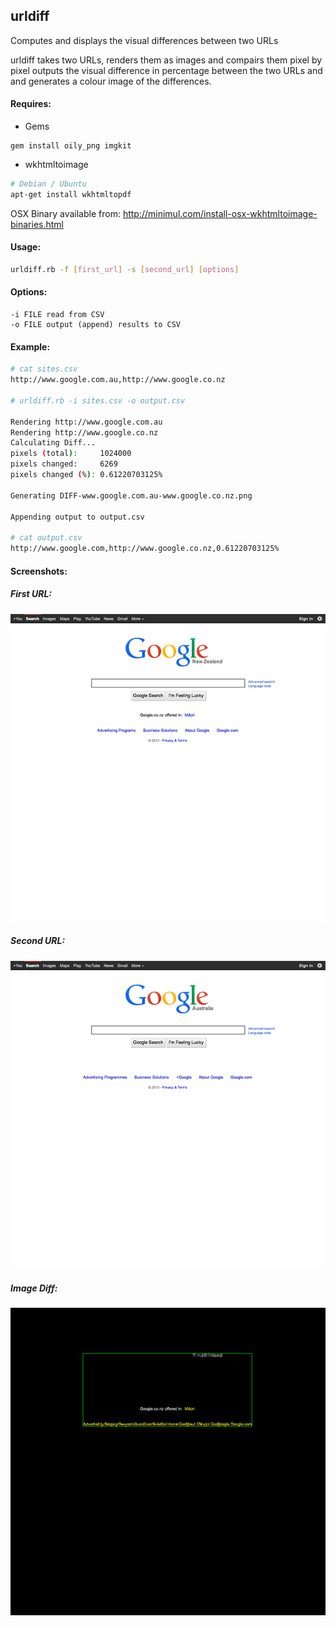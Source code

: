 ## urldiff

Computes and displays the visual differences between two URLs

urldiff takes two URLs, renders them as images and compairs them pixel by pixel outputs the visual difference in percentage between the two URLs and and generates a colour image of the differences.

#### Requires:
* Gems

```
gem install oily_png imgkit
```

* wkhtmltoimage

```bash
# Debian / Ubuntu
apt-get install wkhtmltopdf
```

OSX Binary available from: http://minimul.com/install-osx-wkhtmltoimage-binaries.html

#### Usage:
```bash
urldiff.rb -f [first_url] -s [second_url] [options]
```

#### Options:

    -i FILE read from CSV
    -o FILE output (append) results to CSV

#### Example:
```bash
# cat sites.csv
http://www.google.com.au,http://www.google.co.nz

# urldiff.rb -i sites.csv -o output.csv

Rendering http://www.google.com.au
Rendering http://www.google.co.nz
Calculating Diff...
pixels (total):     1024000
pixels changed:     6269
pixels changed (%): 0.61220703125%

Generating DIFF-www.google.com.au-www.google.co.nz.png

Appending output to output.csv

# cat output.csv
http://www.google.com,http://www.google.co.nz,0.61220703125%
```

#### Screenshots:

##### First URL:

![First URL](/screenshots/url1.png "First URL")

##### Second URL:

![Second URL](/screenshots/url2.png "Second URL")

#####  Image Diff:

![Image Diff](/screenshots/urldiff.png "Image Diff")
